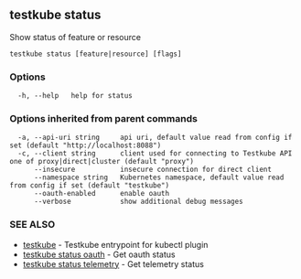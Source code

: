 ## testkube status

Show status of feature or resource

```
testkube status [feature|resource] [flags]
```

### Options

```
  -h, --help   help for status
```

### Options inherited from parent commands

```
  -a, --api-uri string     api uri, default value read from config if set (default "http://localhost:8088")
  -c, --client string      client used for connecting to Testkube API one of proxy|direct|cluster (default "proxy")
      --insecure           insecure connection for direct client
      --namespace string   Kubernetes namespace, default value read from config if set (default "testkube")
      --oauth-enabled      enable oauth
      --verbose            show additional debug messages
```

### SEE ALSO

* [testkube](testkube.md)	 - Testkube entrypoint for kubectl plugin
* [testkube status oauth](testkube_status_oauth.md)	 - Get oauth status
* [testkube status telemetry](testkube_status_telemetry.md)	 - Get telemetry status

